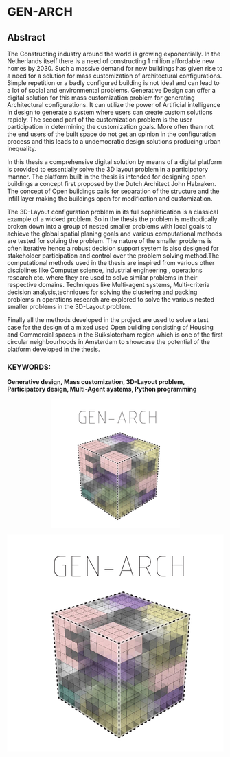 # GEN-ARCH
## Abstract

The Constructing industry around the world is growing exponentially. In the Netherlands itself there is a need of constructing 1 million affordable new homes by 2030. Such a massive demand for new buildings has given rise to a need for a solution for mass customization of architectural configurations. Simple repetition or a badly configured building is not ideal and can lead to a lot of social and environmental problems. Generative Design can offer a digital solution for this mass customization problem for generating Architectural configurations. It can utilize the power of Artificial intelligence in design to generate a system where users can create custom solutions rapidly. The second part of the customization problem is the user participation in determining the customization goals. More often than not the end users of the built space do not get an opinion in the configuration process and this leads to a undemocratic design solutions producing urban inequality. 

In this thesis a comprehensive digital solution by means of a digital platform is provided to essentially solve the 3D layout problem in a participatory manner. The platform built in the thesis is intended for designing open buildings a concept first proposed by the Dutch Architect John Habraken. The concept of Open buildings calls for separation of the structure and the infill layer making the buildings open for modification and customization.

The 3D-Layout configuration problem in its full sophistication is a classical example of a wicked problem. So in the thesis the problem is methodically broken down into a group of nested smaller problems with local goals to achieve the global spatial planing goals and various computational methods are tested for solving the problem.
The nature of the smaller problems is often iterative hence a robust decision support system is also designed for stakeholder participation and control over the problem solving method.The computational methods used in the thesis are inspired from various other disciplines like Computer science, industrial engineering , operations research etc. where they are used to solve similar problems in their respective domains. Techniques like Multi-agent systems, Multi-criteria decision analysis,techniques for solving the clustering and packing problems in operations research are explored to solve the various nested smaller problems in the 3D-Layout problem. 

Finally all the methods developed in the project are used to solve a test case for the design of a mixed used Open building consisting of Housing and Commercial spaces in the Buiksloterham region which is one of the first circular neighbourhoods in Amsterdam to showcase the potential of the platform developed in the thesis. 

### KEYWORDS:
**Generative design, Mass customization, 3D-Layout problem, Participatory design, Multi-Agent systems, Python programming**

<p align="center">
  <img width="300" height="300" src="https://github.com/adityasoman/GEN-ARCH/blob/main/Logo_Transparant-02.jpg">
</p>

[![IMAGE ALT TEXT HERE](https://github.com/adityasoman/GEN-ARCH/blob/main/Logo_Transparant-02.jpg)](https://youtu.be/emaIgen5row)
